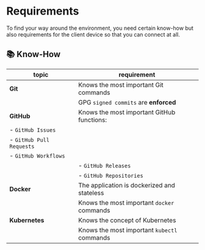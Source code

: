 # Requirements
To find your way around the environment, you need certain know-how but also requirements for the client device so that you can connect at all.

## :books: Know-How
| topic | requirement |
| -- | -- |
| **Git** | Knows the most important Git commands |
| | GPG `signed commits` are **enforced** |
| **GitHub** | Knows the most important GitHub functions: |
| - `GitHub Issues` |
| - `GitHub Pull Requests` |
| - `GitHub Workflows` |
| | - `GitHub Releases` |
| | - `GitHub Repositories` |
| **Docker** | The application is dockerized and stateless |
| | Knows the most important `docker` commands |
| **Kubernetes** | Knows the concept of Kubernetes |
| | Knows the most important `kubectl` commands |
